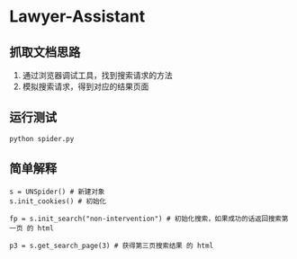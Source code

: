 # Lawyer-Assistant

## 抓取文档思路

1. 通过浏览器调试工具，找到搜索请求的方法
2. 模拟搜索请求，得到对应的结果页面

## 运行测试

```
python spider.py
```


## 简单解释

```
s = UNSpider() # 新建对象
s.init_cookies() # 初始化

fp = s.init_search("non-intervention") # 初始化搜索，如果成功的话返回搜索第一页 的 html

p3 = s.get_search_page(3) # 获得第三页搜索结果 的 html
```
